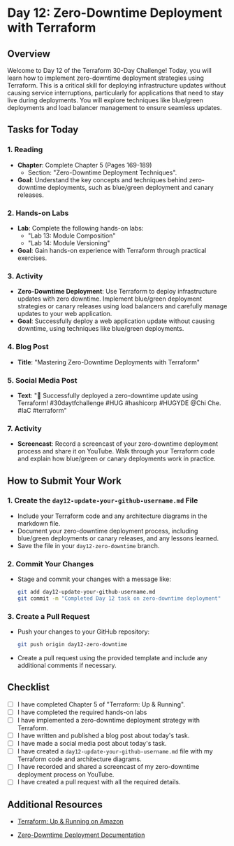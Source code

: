 # Day 12: Zero-Downtime Deployment with Terraform

## Overview

Welcome to Day 12 of the Terraform 30-Day Challenge! Today, you will learn how to implement zero-downtime deployment strategies using Terraform. This is a critical skill for deploying infrastructure updates without causing service interruptions, particularly for applications that need to stay live during deployments. You will explore techniques like blue/green deployments and load balancer management to ensure seamless updates.

## Tasks for Today

### 1. **Reading**
   - **Chapter**: Complete Chapter 5 (Pages 169-189)
     - Section: "Zero-Downtime Deployment Techniques".
   - **Goal**: Understand the key concepts and techniques behind zero-downtime deployments, such as blue/green deployment and canary releases.

### 2. **Hands-on Labs**
   - **Lab**: Complete the following hands-on labs:
     - "Lab 13: Module Composition"
     - "Lab 14: Module Versioning"
   - **Goal**: Gain hands-on experience with Terraform through practical exercises.
### 3. **Activity**
   - **Zero-Downtime Deployment**: Use Terraform to deploy infrastructure updates with zero downtime. Implement blue/green deployment strategies or canary releases using load balancers and carefully manage updates to your web application.
   - **Goal**: Successfully deploy a web application update without causing downtime, using techniques like blue/green deployments.

### 4. **Blog Post**
   - **Title**: "Mastering Zero-Downtime Deployments with Terraform"

### 5. **Social Media Post**
   - **Text**: "🚀 Successfully deployed a zero-downtime update using Terraform! #30daytfchallenge #HUG #hashicorp #HUGYDE @Chi Che. #IaC #terraform"

### 7. **Activity**
   - **Screencast**: Record a screencast of your zero-downtime deployment process and share it on YouTube. Walk through your Terraform code and explain how blue/green or canary deployments work in practice.

## How to Submit Your Work

### 1. **Create the `day12-update-your-github-username.md` File**
   - Include your Terraform code and any architecture diagrams in the markdown file.
   - Document your zero-downtime deployment process, including blue/green deployments or canary releases, and any lessons learned.
   - Save the file in your `day12-zero-downtime` branch.

### 2. **Commit Your Changes**
   - Stage and commit your changes with a message like:
     ```bash
     git add day12-update-your-github-username.md
     git commit -m "Completed Day 12 task on zero-downtime deployment"
     ```

### 3. **Create a Pull Request**
   - Push your changes to your GitHub repository:
     ```bash
     git push origin day12-zero-downtime
     ```
   - Create a pull request using the provided template and include any additional comments if necessary.

## Checklist

- [ ] I have completed Chapter 5 of "Terraform: Up & Running".
- [ ] I have completed the required hands-on labs
- [ ] I have implemented a zero-downtime deployment strategy with Terraform.
- [ ] I have written and published a blog post about today's task.
- [ ] I have made a social media post about today's task.
- [ ] I have created a `day12-update-your-github-username.md` file with my Terraform code and architecture diagrams.
- [ ] I have recorded and shared a screencast of my zero-downtime deployment process on YouTube.
- [ ] I have created a pull request with all the required details.

## Additional Resources

- [Terraform: Up & Running on Amazon](https://www.amazon.com/Terraform-Running-Infrastructure-Configuration-Management/dp/1492046906)

- [Zero-Downtime Deployment Documentation](https://docs.hashicorp.com/terraform/)





